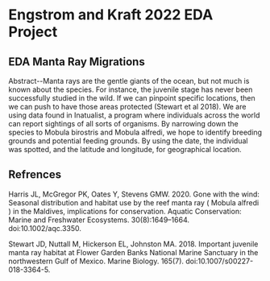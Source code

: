 # Engstrom and Kraft 2022 EDA Project

## EDA Manta Ray Migrations

Abstract--Manta rays are the gentle giants of the ocean, but not much is known about the species. For instance, the juvenile stage has never been successfully studied in the wild. If we can pinpoint specific locations, then we can push to have those areas protected (Stewart et al 2018). We are using data found in Inatualist, a program where individuals across the world can report sightings of all sorts of organisms. By narrowing down the species to Mobula birostris and Mobula alfredi, we hope to identify breeding grounds and potential feeding grounds. By using the date, the individual was spotted, and the latitude and longitude, for geographical location. 

## Refrences

Harris JL, McGregor PK, Oates Y, Stevens GMW. 2020. Gone with the wind: Seasonal distribution and habitat use by the reef manta ray ( Mobula alfredi ) in the Maldives, implications for conservation. Aquatic Conservation: Marine and Freshwater Ecosystems. 30(8):1649–1664. doi:10.1002/aqc.3350. 

 

Stewart JD, Nuttall M, Hickerson EL, Johnston MA. 2018. Important juvenile manta ray habitat at Flower Garden Banks National Marine Sanctuary in the northwestern Gulf of Mexico. Marine Biology. 165(7). doi:10.1007/s00227-018-3364-5. 
 
